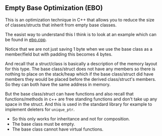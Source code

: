 ## Empty Base Optimization (EBO)
This is an optimization technique in C++ that allows you to reduce the size of
classes/structs that inherit from empty base classes.

The easist way to understand this I think is to look at an example which can
be found in [ebo.cpp](../src/ebo.cpp).

Notice that we are not just saving 1 byte when we use the base class as a
member/field but with padding this becomes 4 bytes.

And recall that a struct/class is basically a description of the memory
layout for this type. The base class/struct does not have any members so
there is nothing to place on the stack/heap which if the base class/struct
did have members they would be placed before the derived class/struct's members.
So they can both have the same address in memory.

But the base class/struct can have functions and also recall that functions/methods
in c++ are free standing functions and don't take up any space in the struct.
And this is used in the standard library for example to implement deleters for
`unique_ptr`.

* So this only works for inheritance and not for composition.
* The base class must be empty.
* The base class cannot have virtual functions.
